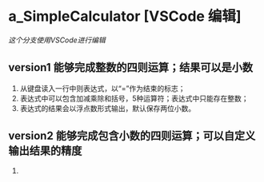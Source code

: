 # a_SimpleCalculator [VSCode 编辑]

*这个分支使用VSCode进行编辑*

## version1 能够完成整数的四则运算；结果可以是小数

1. 从键盘读入一行中则表达式，以“=”作为结束的标志；
2. 表达式中可以包含加减乘除和括号，5种运算符；表达式中只能存在整数；
3. 表达式的结果会以浮点数形式输出，默认保存两位小数。

## version2 能够完成包含小数的四则运算；可以自定义输出结果的精度

1. 

